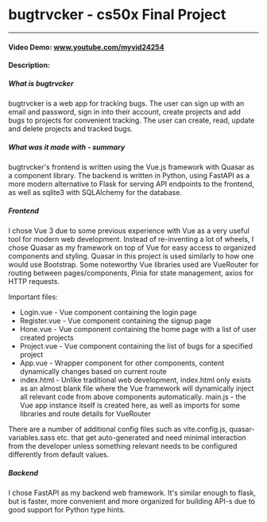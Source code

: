 # bugtrvcker - cs50x Final Project
---
#### Video Demo:  www.youtube.com/myvid24254

#### Description:

##### What is bugtrvcker
bugtrvcker is a web app for tracking bugs. The user can sign up with an email and password, sign in into their account, create projects and add bugs to projects for convenient tracking. The user can create, read, update and delete projects and tracked bugs.

##### What was it made with - summary
bugtrvcker's frontend is written using the Vue.js framework with Quasar as a component library. The backend is written in Python, using FastAPI as a more modern alternative to Flask for serving API endpoints to the frontend, as well as sqlite3 with SQLAlchemy for the database.

##### Frontend
I chose Vue 3 due to some previous experience with Vue as a very useful tool for modern web development. Instead of re-inventing a lot of wheels, I chose Quasar as my framework on top of Vue for easy access to organized components and styling. Quasar in this project is used similarly to how one would use Bootstrap. Some noteworthy Vue libraries used are VueRouter for routing between pages/components, Pinia for state management, axios for HTTP requests.

Important files:
- Login.vue - Vue component containing the login page
- Register.vue - Vue component containing the signup page
- Hone.vue - Vue component containing the home page with a list of user created projects
- Project.vue - Vue component containing the list of bugs for a specified project
- App.vue - Wrapper component for other components, content dynamically changes based on current route
- index.html - Unlike traditional web development, index.html only exists as an almost blank file where the Vue framework will dynamically inject all relevant code from above components automatically.
main.js - the Vue app instance itself is created here, as well as imports for some libraries and route details for VueRouter

There are a number of additional config files such as vite.config.js, quasar-variables.sass etc. that get auto-generated and need minimal interaction from the developer unless something relevant needs to be configured differently from default values.

##### Backend

I chose FastAPI as my backend web framework. It's similar enough to flask, but is faster, more convenient and more organized for building API-s due to good support for Python type hints.
